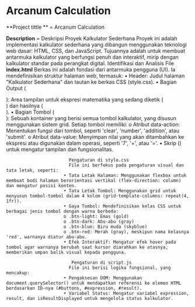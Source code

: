 #  Arcanum Calculation
**Project tittle ** = Arcanum Calculation

**Description**     = Deskripsi Proyek Kalkulator Sederhana
Proyek ini adalah implementasi kalkulator sederhana yang dibangun menggunakan teknologi web dasar: HTML, CSS, dan JavaScript. Tujuannya adalah untuk membuat antarmuka kalkulator yang berfungsi penuh dan interaktif, mirip dengan kalkulator standar pada perangkat digital.
Identifikasi dan Analisis File
**index.html**
Berkas ini adalah fondasi dari antarmuka pengguna (UI). Ia mendefinisikan struktur halaman web, termasuk:
•	Header: Judul halaman "Kalkulator Sederhana" dan tautan ke berkas CSS (style.css).
•	Bagian Output (<section id='output'>): Area tampilan untuk ekspresi matematika yang sedang diketik (<div id='expression'>) dan hasilnya (<div id='result'>).
•	Bagian Tombol (<section id='buttons'>): Sebuah kontainer yang berisi semua tombol kalkulator, yang disusun menggunakan sistem grid. Setiap tombol memiliki:
o	Atribut data-action: Menentukan fungsi dari tombol, seperti 'clear', 'number', 'addition', atau 'submit'.
o	Atribut data-value: Menyimpan nilai yang akan ditambahkan ke ekspresi atau digunakan dalam operasi, seperti '7', '+', atau '='.
•	Skrip (<script src="script.js">): Tautan ke berkas JavaScript yang menangani logika dan interaktivitas kalkulator.
**style.css**
Berkas ini bertanggung jawab untuk tampilan visual kalkulator, termasuk tata letak, warna, dan gaya. Beberapa poin pentingnya adalah:
•	Tata Letak: Menggunakan flexbox untuk tata letak keseluruhan halaman (body) dan grid untuk menyusun tombol-tombol agar terlihat rapi.
•	Desain: Menyesuaikan font, ukuran, dan warna untuk output (expression dan result) agar mudah dibaca.
•	Gaya Tombol: Menggunakan kelas CSS (.btn-light, .btn-dark, .btn-blue, .btn-red) untuk memberikan warna yang berbeda pada tombol-tombol tertentu.
•	Efek Interaktif: Menerapkan efek hover pada tombol untuk memberikan umpan balik visual saat pengguna mengarahkan kursor ke atasnya.
**script.js**
Berkas ini adalah "otak" dari kalkulator, mengelola semua logika dan fungsionalitas. Berikut adalah fungsi utamanya:
•	Penanganan Acara (addEventListener): Kode ini menunggu hingga seluruh halaman selesai dimuat (DOMContentLoaded), lalu menambahkan event listener ke kontainer tombol (#buttons).
•	Logika Tombol: Fungsi buttonClick(event) menangani setiap klik tombol. Berkas ini menggunakan atribut data-action dari setiap tombol untuk menentukan operasi yang harus dilakukan.
•	Variabel Status: Menggunakan variabel expression, result, dan isResultDisplayed untuk melacak status kalkulator.
•	Fitur Fungsionalitas:
o	clear: Mengatur ulang ekspresi dan hasil.
o	backspace: Menghapus karakter terakhir dari ekspresi.
o	negate: Mengubah tanda positif menjadi negatif dan sebaliknya.
o	number dan decimal: Menambahkan angka atau titik desimal ke ekspresi, dengan validasi untuk mencegah lebih dari satu titik desimal.
o	operator: Menambahkan operator matematika (+, -, *, /) ke ekspresi, dengan validasi agar tidak ada dua operator berdekatan.
o	submit: Menghitung hasil dari ekspresi menggunakan fungsi eval(), yang memungkinkan evaluasi string sebagai kode JavaScript. Fungsi ini juga menyertakan penanganan kesalahan (try...catch) untuk ekspresi yang tidak valid.
•	Pembaruan Tampilan: Setelah setiap aksi, skrip ini memperbarui konten elemen #expression dan #result di DOM agar sesuai dengan status internal kalkulator.

**Technologies use**d  = Teknologi yang digunakan yaitu teknologi web HTML, CSS, dan JAVASCRIPT

**Features**           =  Fitur-fitur yang dimiliki yaitu:
                          •	Operasi Dasar: Mampu melakukan operasi matematika dasar seperti penjumlahan (+), pengurangan (-), perkalian (*), dan pembagian (/).
                          •	Modulus: Terdapat tombol % yang digunakan untuk operasi modulus (sisa bagi).
                          •	Tampilan Dinamis: Memiliki dua area tampilan: satu untuk menampilkan ekspresi yang sedang diketik (20*5), dan satu lagi untuk menampilkan hasilnya (100).
                          •	Tombol Fungsional: Dilengkapi dengan berbagai tombol khusus:
                          o	C (Clear): Untuk menghapus seluruh ekspresi dan mengulang perhitungan dari awal.
                          o	+/- (Negate): Untuk mengubah tanda angka dari positif menjadi negatif atau sebaliknya.
                          o	Backspace: Tombol dengan simbol &#x232B; untuk menghapus karakter terakhir dari ekspresi.
                          o (Desimal): Untuk menambahkan titik desimal pada angka.
                          •	Penanganan Input: Mampu menangani input angka dan operator secara berurutan, dengan validasi untuk mencegah input operator ganda atau titik desimal yang tidak valid.
                          •	Tombol Submit: Tombol = untuk menghitung hasil dari ekspresi yang telah dimasukkan.
                          •	Penanganan Error: Menggunakan blok try...catch untuk menampilkan pesan 'Error' jika terjadi kesalahan dalam perhitungan ekspresi.

**Setup instructions **   = **Pengaturan di index.html**
                          File ini mengatur struktur dasar halaman, termasuk:
                          •	Tampilan (Output): Area tampilan untuk kalkulator diatur dalam sebuah <section> dengan id='output'. Di dalamnya, terdapat dua div untuk menampilkan ekspresi           
                          (id='expression') dan hasil (id='result').
                          •	Tombol (Buttons): Semua tombol kalkulator dikelompokkan dalam <section> dengan id='buttons'. Setiap tombol memiliki atribut:
                          o	class: Untuk menentukan gaya visual (misalnya, btn-light, btn-dark, btn-blue, btn-red).
                          o	data-action: Menjelaskan fungsi tombol, seperti 'clear', 'number', 'multiplication', atau 'submit'.
                          o	data-value: Memberikan nilai spesifik dari tombol, seperti '7', '-', atau '='.
                          •	Koneksi File: Terdapat tautan ke file CSS (<link rel="stylesheet" ... href="style.css">) dan JavaScript (<script src="script.js"></script>) untuk mengatur tampilan dan
                            fungsionalitas.

                            Pengaturan di style.css
                            File ini berfokus pada pengaturan visual dan tata letak, seperti:
                          •	Tata Letak Halaman: Menggunakan flexbox untuk membuat bodi halaman berorientasi vertikal (flex-direction: column) dan mengatur posisi konten.
                          •	Tata Letak Tombol: Menggunakan grid untuk menyusun tombol-tombol dalam 4 kolom (grid-template-columns: repeat(4, 1fr)).
                          •	Gaya Tombol: Mendefinisikan kelas CSS untuk berbagai jenis tombol dengan warna berbeda:
                          o	.btn-light: Emas (gold)
                          o	.btn-dark: Abu-abu (gray)
                          o	.btn-blue: Biru muda (skyblue)
                          o	.btn-red: Merah (gray), meskipun nama kelasnya 'red', warnanya diatur abu-abu.
                          •	Efek Interaktif: Mengatur efek hover pada tombol agar warnanya berubah saat kursor diarahkan ke atasnya, memberikan umpan balik visual kepada pengguna.

                             Pengaturan di script.js
                            File ini berisi logika fungsional, yang mencakup:
                          •	Pengaksesan DOM: Menggunakan document.querySelector() untuk mendapatkan referensi ke elemen HTML berdasarkan ID-nya (#buttons, #expression, #result).
                          •	Variabel Status: Mengatur variabel expression, result, dan isResultDisplayed untuk mengelola status kalkulator.




              
                                                



                  
                          



